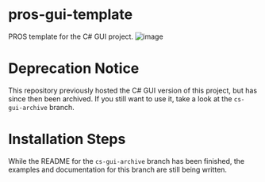 # pros-gui-template
PROS template for the C# GUI project. 
![image](https://user-images.githubusercontent.com/36551149/124071337-c8e35c80-da04-11eb-999c-a1ccbff2fd30.png)

# Deprecation Notice
This repository previously hosted the C# GUI version of this project, but has since then been archived. If you still 
want to use it, take a look at the ``cs-gui-archive`` branch.

# Installation Steps
While the README for the ``cs-gui-archive`` branch has been finished, the examples and documentation for this branch are still being written.